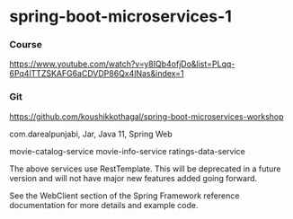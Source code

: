 # spring-boot-microservices-1

### Course
https://www.youtube.com/watch?v=y8IQb4ofjDo&list=PLqq-6Pq4lTTZSKAFG6aCDVDP86Qx4lNas&index=1

### Git
https://github.com/koushikkothagal/spring-boot-microservices-workshop

com.darealpunjabi, Jar, Java 11, Spring Web

movie-catalog-service
movie-info-service
ratings-data-service

The above services use RestTemplate. This will be deprecated in a future version and will not have major new features added going forward.

See the WebClient section of the Spring Framework reference documentation for more details and example code.
